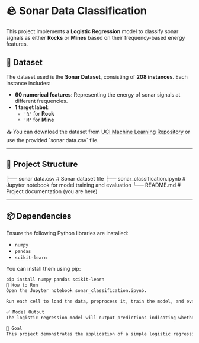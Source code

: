 # 🪨 Sonar Data Classification

This project implements a **Logistic Regression** model to classify sonar signals as either **Rocks** or **Mines** based on their frequency-based energy features.

## 📂 Dataset

The dataset used is the **Sonar Dataset**, consisting of **208 instances**. Each instance includes:

-   **60 numerical features**: Representing the energy of sonar signals at different frequencies.
-   **1 target label**:
    -   `'R'` for **Rock**
    -   `'M'` for **Mine**

📥 You can download the dataset from [UCI Machine Learning Repository](https://archive.ics.uci.edu/ml/datasets/connectionist+bench+(sonar,+mines+vs.+rocks)) or use the provided `sonar data.csv` file.

---

## 📁 Project Structure

├── sonar data.csv                # Sonar dataset file
├── sonar_classification.ipynb   # Jupyter notebook for model training and evaluation
└── README.md                    # Project documentation (you are here)


---

## 📦 Dependencies

Ensure the following Python libraries are installed:

-   `numpy`
-   `pandas`
-   `scikit-learn`

You can install them using pip:

```bash
pip install numpy pandas scikit-learn
🚀 How to Run
Open the Jupyter notebook sonar_classification.ipynb.

Run each cell to load the data, preprocess it, train the model, and evaluate the results.

✅ Model Output
The logistic regression model will output predictions indicating whether the sonar signal was reflected by a rock or a mine, along with evaluation metrics such as accuracy and a confusion matrix.

🧠 Goal
This project demonstrates the application of a simple logistic regression model to a real-world binary classification problem, focusing on signal-based pattern recognition.
